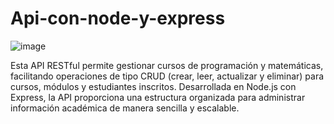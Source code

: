 # Api-con-node-y-express
![image](https://github.com/user-attachments/assets/9c975ba5-65b1-4876-8520-c292da5102fa)

Esta API RESTful permite gestionar cursos de programación y matemáticas, facilitando operaciones de tipo CRUD (crear, leer, actualizar y eliminar) para cursos, módulos y estudiantes inscritos. Desarrollada en Node.js con Express, la API proporciona una estructura organizada para administrar información académica de manera sencilla y escalable.
